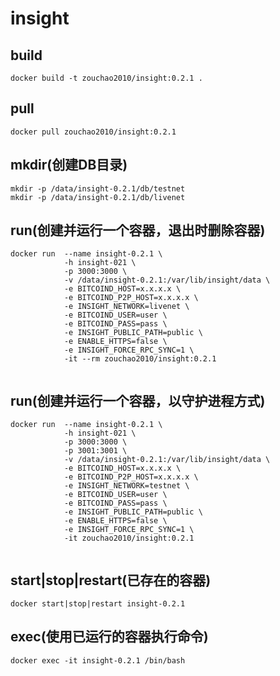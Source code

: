 # insight

## build
```shell
docker build -t zouchao2010/insight:0.2.1 .

```

## pull
```shell
docker pull zouchao2010/insight:0.2.1

```

## mkdir(创建DB目录)
```shell
mkdir -p /data/insight-0.2.1/db/testnet
mkdir -p /data/insight-0.2.1/db/livenet

```
  
## run(创建并运行一个容器，退出时删除容器)
```shell
docker run  --name insight-0.2.1 \
            -h insight-021 \
            -p 3000:3000 \
            -v /data/insight-0.2.1:/var/lib/insight/data \
            -e BITCOIND_HOST=x.x.x.x \
            -e BITCOIND_P2P_HOST=x.x.x.x \
            -e INSIGHT_NETWORK=livenet \
            -e BITCOIND_USER=user \
            -e BITCOIND_PASS=pass \
            -e INSIGHT_PUBLIC_PATH=public \
            -e ENABLE_HTTPS=false \
            -e INSIGHT_FORCE_RPC_SYNC=1 \
            -it --rm zouchao2010/insight:0.2.1
            
```

## run(创建并运行一个容器，以守护进程方式)
```shell
docker run  --name insight-0.2.1 \
            -h insight-021 \
            -p 3000:3000 \
            -p 3001:3001 \
            -v /data/insight-0.2.1:/var/lib/insight/data \
            -e BITCOIND_HOST=x.x.x.x \
            -e BITCOIND_P2P_HOST=x.x.x.x \
            -e INSIGHT_NETWORK=testnet \
            -e BITCOIND_USER=user \
            -e BITCOIND_PASS=pass \
            -e INSIGHT_PUBLIC_PATH=public \
            -e ENABLE_HTTPS=false \
            -e INSIGHT_FORCE_RPC_SYNC=1 \
            -it zouchao2010/insight:0.2.1
            
```

## start|stop|restart(已存在的容器)
```shell
docker start|stop|restart insight-0.2.1

```

## exec(使用已运行的容器执行命令)
```shell
docker exec -it insight-0.2.1 /bin/bash

```
